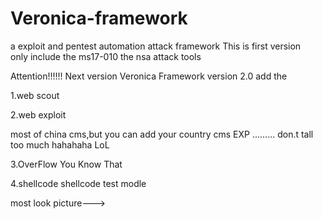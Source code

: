 # Veronica-framework
a exploit and pentest  automation attack framework
This is first version  
only include the ms17-010  the nsa attack tools

Attention!!!!!!
Next version
Veronica Framework
version 2.0 
add the 

1.web scout


2.web exploit

most of china cms,but you can add your country cms EXP
.........  don.t tall too much  hahahaha LoL

3.OverFlow
You Know That 

4.shellcode
shellcode test modle

most look picture--->
